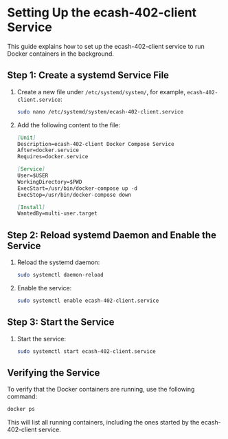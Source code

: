 # Setting Up the ecash-402-client Service

This guide explains how to set up the ecash-402-client service to run Docker containers in the background.

## Step 1: Create a systemd Service File

1. Create a new file under `/etc/systemd/system/`, for example, `ecash-402-client.service`:
   ```bash
   sudo nano /etc/systemd/system/ecash-402-client.service
   ```
2. Add the following content to the file:
   ```markdown
   [Unit]
   Description=ecash-402-client Docker Compose Service
   After=docker.service
   Requires=docker.service

   [Service]
   User=$USER
   WorkingDirectory=$PWD
   ExecStart=/usr/bin/docker-compose up -d
   ExecStop=/usr/bin/docker-compose down

   [Install]
   WantedBy=multi-user.target
   ```

## Step 2: Reload systemd Daemon and Enable the Service

1. Reload the systemd daemon:
   ```bash
   sudo systemctl daemon-reload
   ```
2. Enable the service:
   ```bash
   sudo systemctl enable ecash-402-client.service
   ```

## Step 3: Start the Service

1. Start the service:
   ```bash
   sudo systemctl start ecash-402-client.service
   ```

## Verifying the Service

To verify that the Docker containers are running, use the following command:
```bash
docker ps
```

This will list all running containers, including the ones started by the ecash-402-client service.